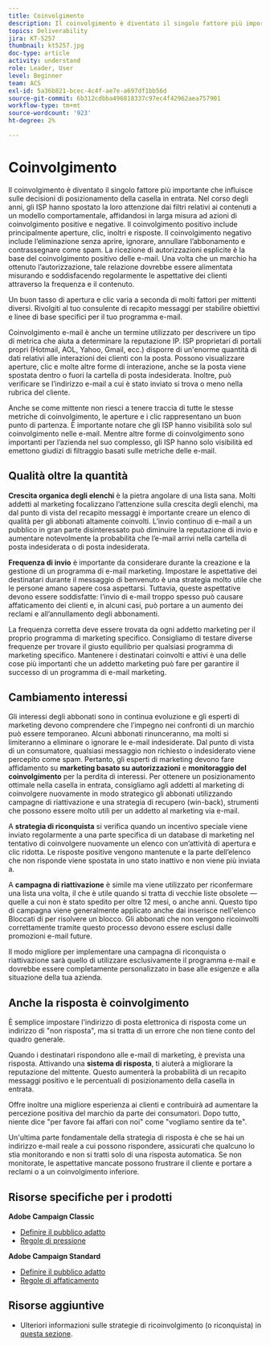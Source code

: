 ```yaml
---
title: Coinvolgimento
description: Il coinvolgimento è diventato il singolo fattore più importante che influisce sulle decisioni di posizionamento della casella in entrata.
topics: Deliverability
jira: KT-5257
thumbnail: kt5257.jpg
doc-type: article
activity: understand
role: Leader, User
level: Beginner
team: ACS
exl-id: 5a36b821-bcec-4c4f-ae7e-a697df1bb56d
source-git-commit: 6b312cdbba496818337c97ec4f42962aea757901
workflow-type: tm+mt
source-wordcount: '923'
ht-degree: 2%

---
```


# Coinvolgimento

Il coinvolgimento è diventato il singolo fattore più importante che influisce sulle decisioni di posizionamento della casella in entrata. Nel corso degli anni, gli ISP hanno spostato la loro attenzione dai filtri relativi ai contenuti a un modello comportamentale, affidandosi in larga misura ad azioni di coinvolgimento positive e negative. Il coinvolgimento positivo include principalmente aperture, clic, inoltri e risposte. Il coinvolgimento negativo include l’eliminazione senza aprire, ignorare, annullare l’abbonamento e contrassegnare come spam. La ricezione di autorizzazioni esplicite è la base del coinvolgimento positivo delle e-mail. Una volta che un marchio ha ottenuto l’autorizzazione, tale relazione dovrebbe essere alimentata misurando e soddisfacendo regolarmente le aspettative dei clienti attraverso la frequenza e il contenuto.

Un buon tasso di apertura e clic varia a seconda di molti fattori per mittenti diversi. Rivolgiti al tuo consulente di recapito messaggi per stabilire obiettivi e linee di base specifici per il tuo programma e-mail.

Coinvolgimento e-mail è anche un termine utilizzato per descrivere un tipo di metrica che aiuta a determinare la reputazione IP. ISP proprietari di portali propri (Hotmail, AOL, Yahoo, Gmail, ecc.) disporre di un&#39;enorme quantità di dati relativi alle interazioni dei clienti con la posta. Possono visualizzare aperture, clic e molte altre forme di interazione, anche se la posta viene spostata dentro o fuori la cartella di posta indesiderata. Inoltre, può verificare se l’indirizzo e-mail a cui è stato inviato si trova o meno nella rubrica del cliente.

Anche se come mittente non riesci a tenere traccia di tutte le stesse metriche di coinvolgimento, le aperture e i clic rappresentano un buon punto di partenza. È importante notare che gli ISP hanno visibilità solo sul coinvolgimento nelle e-mail. Mentre altre forme di coinvolgimento sono importanti per l’azienda nel suo complesso, gli ISP hanno solo visibilità ed emettono giudizi di filtraggio basati sulle metriche delle e-mail.

## Qualità oltre la quantità

**Crescita organica degli elenchi** è la pietra angolare di una lista sana. Molti addetti al marketing focalizzano l’attenzione sulla crescita degli elenchi, ma dal punto di vista del recapito messaggi è importante creare un elenco di qualità per gli abbonati altamente coinvolti. L’invio continuo di e-mail a un pubblico in gran parte disinteressato può diminuire la reputazione di invio e aumentare notevolmente la probabilità che l’e-mail arrivi nella cartella di posta indesiderata o di posta indesiderata.

**Frequenza di invio** è importante da considerare durante la creazione e la gestione di un programma di e-mail marketing. Impostare le aspettative dei destinatari durante il messaggio di benvenuto è una strategia molto utile che le persone amano sapere cosa aspettarsi. Tuttavia, queste aspettative devono essere soddisfatte: l’invio di e-mail troppo spesso può causare affaticamento dei clienti e, in alcuni casi, può portare a un aumento dei reclami e all’annullamento degli abbonamenti.

La frequenza corretta deve essere trovata da ogni addetto marketing per il proprio programma di marketing specifico. Consigliamo di testare diverse frequenze per trovare il giusto equilibrio per qualsiasi programma di marketing specifico. Mantenere i destinatari coinvolti e attivi è una delle cose più importanti che un addetto marketing può fare per garantire il successo di un programma di e-mail marketing.

## Cambiamento interessi

Gli interessi degli abbonati sono in continua evoluzione e gli esperti di marketing devono comprendere che l’impegno nei confronti di un marchio può essere temporaneo. Alcuni abbonati rinunceranno, ma molti si limiteranno a eliminare o ignorare le e-mail indesiderate. Dal punto di vista di un consumatore, qualsiasi messaggio non richiesto o indesiderato viene percepito come spam. Pertanto, gli esperti di marketing devono fare affidamento su **marketing basato su autorizzazioni** e **monitoraggio del coinvolgimento** per la perdita di interessi. Per ottenere un posizionamento ottimale nella casella in entrata, consigliamo agli addetti al marketing di coinvolgere nuovamente in modo strategico gli abbonati utilizzando campagne di riattivazione e una strategia di recupero (win-back), strumenti che possono essere molto utili per un addetto al marketing via e-mail.

A **strategia di riconquista** si verifica quando un incentivo speciale viene inviato regolarmente a una parte specifica di un database di marketing nel tentativo di coinvolgere nuovamente un elenco con un’attività di apertura e clic ridotta. Le risposte positive vengono mantenute e la parte dell’elenco che non risponde viene spostata in uno stato inattivo e non viene più inviata a.

A **campagna di riattivazione** è simile ma viene utilizzato per riconfermare una lista una volta, il che è utile quando si tratta di vecchie liste obsolete — quelle a cui non è stato spedito per oltre 12 mesi, o anche anni. Questo tipo di campagna viene generalmente applicato anche dai inserisce nell&#39;elenco Bloccati di per risolvere un blocco. Gli abbonati che non vengono ricoinvolti correttamente tramite questo processo devono essere esclusi dalle promozioni e-mail future.

Il modo migliore per implementare una campagna di riconquista o riattivazione sarà quello di utilizzare esclusivamente il programma e-mail e dovrebbe essere completamente personalizzato in base alle esigenze e alla situazione della tua azienda.

## Anche la risposta è coinvolgimento

È semplice impostare l&#39;indirizzo di posta elettronica di risposta come un indirizzo di &quot;non risposta&quot;, ma si tratta di un errore che non tiene conto del quadro generale.

Quando i destinatari rispondono alle e-mail di marketing, è prevista una risposta. Attivando una **sistema di risposta**, ti aiuterà a migliorare la reputazione del mittente. Questo aumenterà la probabilità di un recapito messaggi positivo e le percentuali di posizionamento della casella in entrata.

Offre inoltre una migliore esperienza ai clienti e contribuirà ad aumentare la percezione positiva del marchio da parte dei consumatori. Dopo tutto, niente dice &quot;per favore fai affari con noi&quot; come &quot;vogliamo sentire da te&quot;.

Un&#39;ultima parte fondamentale della strategia di risposta è che se hai un indirizzo e-mail reale a cui possono rispondere, assicurati che qualcuno lo stia monitorando e non si tratti solo di una risposta automatica. Se non monitorate, le aspettative mancate possono frustrare il cliente e portare a reclami o a un coinvolgimento inferiore.

## Risorse specifiche per i prodotti

**Adobe Campaign Classic**

* [Definire il pubblico adatto](https://experienceleague.adobe.com/docs/campaign-standard/using/communication-channels/delivery-bestpractices/define-the-right-audience.html#communication-channels)
* [Regole di pressione](https://experienceleague.adobe.com/docs/campaign-classic/using/orchestrating-campaigns/campaign-optimization/pressure-rules.html)

**Adobe Campaign Standard**

* [Definire il pubblico adatto](https://experienceleague.adobe.com/docs/campaign-standard/using/communication-channels/delivery-bestpractices/define-the-right-audience.html)
* [Regole di affaticamento](https://experienceleague.adobe.com/docs/campaign-standard/using/testing-and-sending/working-with-typology-rules/fatigue-rules.html)

## Risorse aggiuntive

* Ulteriori informazioni sulle strategie di ricoinvolgimento (o riconquista) in [questa sezione](/help/additional-resources/re-engagement.md).
